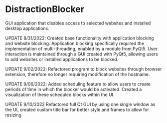 # DistractionBlocker
GUI application that disables access to selected websites and installed desktop applications. 

UPDATE 8/31/2022:
Created base functionality with application blocking and website blocking. Application blocking specifically required the implementation of multi-threading, enabled by a module from PyQt5.
User interaction is maintained through a GUI created with PyQt5, allowing users to add websites or installed applications to be blocked. 

UPDATE 9/02/2022: 
Refactored program to block websites through browser extension, therefore no longer requiring modification of the hostname. 

UPDATE 9/06/2022:
Added scheduling feature to allow users to create periods of time in which the blocker would be activated. Created a visualization of these scheduled blocks within the UI.

UPDATE 9/10/2022
Refactored full Qt GUI by using one single window as the UI, created custom title bar for better style and frames to allow for resizing
